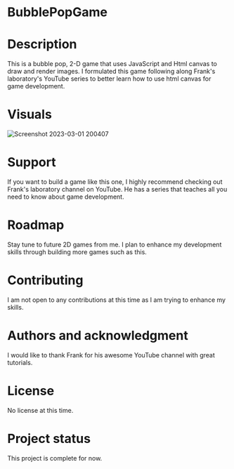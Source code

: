 # BubblePopGame

# Description
This is a bubble pop, 2-D game that uses JavaScript and Html canvas to draw and render images. I formulated this game following along Frank's laboratory's YouTube series to better learn how to use html canvas for game development. 

# Visuals
![Screenshot 2023-03-01 200407](https://user-images.githubusercontent.com/103263245/222304222-92543f0c-c2d9-4668-947f-5005b1ecc2e0.png)

# Support
If you want to build a game like this one, I highly recommend checking out Frank's laboratory channel on YouTube. He has a series that teaches all you need to know about game development.

# Roadmap
Stay tune to future 2D games from me. I plan to enhance my development skills through building more games such as this. 

# Contributing
I am not open to any contributions at this time as I am trying to enhance my skills. 

# Authors and acknowledgment
I would like to thank Frank for his awesome YouTube channel with great tutorials. 

# License
No license at this time. 

# Project status
This project is complete for now. 
